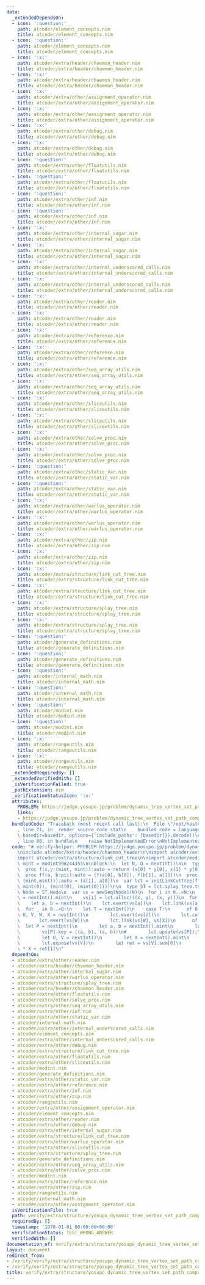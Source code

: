 ```yaml
---
data:
  _extendedDependsOn:
  - icon: ':question:'
    path: atcoder/element_concepts.nim
    title: atcoder/element_concepts.nim
  - icon: ':question:'
    path: atcoder/element_concepts.nim
    title: atcoder/element_concepts.nim
  - icon: ':x:'
    path: atcoder/extra/header/chaemon_header.nim
    title: atcoder/extra/header/chaemon_header.nim
  - icon: ':x:'
    path: atcoder/extra/header/chaemon_header.nim
    title: atcoder/extra/header/chaemon_header.nim
  - icon: ':x:'
    path: atcoder/extra/other/assignment_operator.nim
    title: atcoder/extra/other/assignment_operator.nim
  - icon: ':x:'
    path: atcoder/extra/other/assignment_operator.nim
    title: atcoder/extra/other/assignment_operator.nim
  - icon: ':x:'
    path: atcoder/extra/other/debug.nim
    title: atcoder/extra/other/debug.nim
  - icon: ':x:'
    path: atcoder/extra/other/debug.nim
    title: atcoder/extra/other/debug.nim
  - icon: ':question:'
    path: atcoder/extra/other/floatutils.nim
    title: atcoder/extra/other/floatutils.nim
  - icon: ':question:'
    path: atcoder/extra/other/floatutils.nim
    title: atcoder/extra/other/floatutils.nim
  - icon: ':question:'
    path: atcoder/extra/other/inf.nim
    title: atcoder/extra/other/inf.nim
  - icon: ':question:'
    path: atcoder/extra/other/inf.nim
    title: atcoder/extra/other/inf.nim
  - icon: ':x:'
    path: atcoder/extra/other/internal_sugar.nim
    title: atcoder/extra/other/internal_sugar.nim
  - icon: ':x:'
    path: atcoder/extra/other/internal_sugar.nim
    title: atcoder/extra/other/internal_sugar.nim
  - icon: ':x:'
    path: atcoder/extra/other/internal_underscored_calls.nim
    title: atcoder/extra/other/internal_underscored_calls.nim
  - icon: ':x:'
    path: atcoder/extra/other/internal_underscored_calls.nim
    title: atcoder/extra/other/internal_underscored_calls.nim
  - icon: ':x:'
    path: atcoder/extra/other/reader.nim
    title: atcoder/extra/other/reader.nim
  - icon: ':x:'
    path: atcoder/extra/other/reader.nim
    title: atcoder/extra/other/reader.nim
  - icon: ':x:'
    path: atcoder/extra/other/reference.nim
    title: atcoder/extra/other/reference.nim
  - icon: ':x:'
    path: atcoder/extra/other/reference.nim
    title: atcoder/extra/other/reference.nim
  - icon: ':x:'
    path: atcoder/extra/other/seq_array_utils.nim
    title: atcoder/extra/other/seq_array_utils.nim
  - icon: ':x:'
    path: atcoder/extra/other/seq_array_utils.nim
    title: atcoder/extra/other/seq_array_utils.nim
  - icon: ':x:'
    path: atcoder/extra/other/sliceutils.nim
    title: atcoder/extra/other/sliceutils.nim
  - icon: ':x:'
    path: atcoder/extra/other/sliceutils.nim
    title: atcoder/extra/other/sliceutils.nim
  - icon: ':x:'
    path: atcoder/extra/other/solve_proc.nim
    title: atcoder/extra/other/solve_proc.nim
  - icon: ':x:'
    path: atcoder/extra/other/solve_proc.nim
    title: atcoder/extra/other/solve_proc.nim
  - icon: ':question:'
    path: atcoder/extra/other/static_var.nim
    title: atcoder/extra/other/static_var.nim
  - icon: ':question:'
    path: atcoder/extra/other/static_var.nim
    title: atcoder/extra/other/static_var.nim
  - icon: ':x:'
    path: atcoder/extra/other/warlus_operator.nim
    title: atcoder/extra/other/warlus_operator.nim
  - icon: ':x:'
    path: atcoder/extra/other/warlus_operator.nim
    title: atcoder/extra/other/warlus_operator.nim
  - icon: ':x:'
    path: atcoder/extra/other/zip.nim
    title: atcoder/extra/other/zip.nim
  - icon: ':x:'
    path: atcoder/extra/other/zip.nim
    title: atcoder/extra/other/zip.nim
  - icon: ':x:'
    path: atcoder/extra/structure/link_cut_tree.nim
    title: atcoder/extra/structure/link_cut_tree.nim
  - icon: ':x:'
    path: atcoder/extra/structure/link_cut_tree.nim
    title: atcoder/extra/structure/link_cut_tree.nim
  - icon: ':x:'
    path: atcoder/extra/structure/splay_tree.nim
    title: atcoder/extra/structure/splay_tree.nim
  - icon: ':x:'
    path: atcoder/extra/structure/splay_tree.nim
    title: atcoder/extra/structure/splay_tree.nim
  - icon: ':question:'
    path: atcoder/generate_definitions.nim
    title: atcoder/generate_definitions.nim
  - icon: ':question:'
    path: atcoder/generate_definitions.nim
    title: atcoder/generate_definitions.nim
  - icon: ':question:'
    path: atcoder/internal_math.nim
    title: atcoder/internal_math.nim
  - icon: ':question:'
    path: atcoder/internal_math.nim
    title: atcoder/internal_math.nim
  - icon: ':question:'
    path: atcoder/modint.nim
    title: atcoder/modint.nim
  - icon: ':question:'
    path: atcoder/modint.nim
    title: atcoder/modint.nim
  - icon: ':x:'
    path: atcoder/rangeutils.nim
    title: atcoder/rangeutils.nim
  - icon: ':x:'
    path: atcoder/rangeutils.nim
    title: atcoder/rangeutils.nim
  _extendedRequiredBy: []
  _extendedVerifiedWith: []
  _isVerificationFailed: true
  _pathExtension: nim
  _verificationStatusIcon: ':x:'
  attributes:
    PROBLEM: https://judge.yosupo.jp/problem/dynamic_tree_vertex_set_path_composite
    links:
    - https://judge.yosupo.jp/problem/dynamic_tree_vertex_set_path_composite
  bundledCode: "Traceback (most recent call last):\n  File \"/opt/hostedtoolcache/Python/3.9.6/x64/lib/python3.9/site-packages/onlinejudge_verify/documentation/build.py\"\
    , line 71, in _render_source_code_stat\n    bundled_code = language.bundle(stat.path,\
    \ basedir=basedir, options={'include_paths': [basedir]}).decode()\n  File \"/opt/hostedtoolcache/Python/3.9.6/x64/lib/python3.9/site-packages/onlinejudge_verify/languages/nim.py\"\
    , line 86, in bundle\n    raise NotImplementedError\nNotImplementedError\n"
  code: "# verify-helper: PROBLEM https://judge.yosupo.jp/problem/dynamic_tree_vertex_set_path_composite\n\
    \ninclude atcoder/extra/header/chaemon_header\n\nimport atcoder/extra/structure/splay_tree\n\
    import atcoder/extra/structure/link_cut_tree\n\nimport atcoder/modint\n\ntype\
    \ mint = modint998244353\n\nblock:\n  let N, Q = nextInt()\n\n  type pii = ((mint,mint),(mint,mint))\n\
    \  proc f(x,y:(mint, mint)):auto = return (x[0] * y[0], x[1] * y[0] + y[1])\n\
    \  proc ff(a, b:pii):auto = (f(a[0], b[0]), f(b[1], a[1]))\n  proc flip(a:((mint,mint),\
    \ (mint,mint))):auto = (a[1], a[0])\n  var lct = initLinkCutTree(ff, flip, ((mint(0),\
    \ mint(0)), (mint(0), (mint(0)))))\n\n  type ST = lct.splay_tree.type\n  type\
    \ Node = ST.Node\n  var vs = newSeq[Node](N)\n  for i in 0..<N:\n    let x, y\
    \ = nextInt().mint\n    vs[i] = lct.alloc(((x, y), (x, y)))\n  for i in 1..<N:\n\
    \    let a, b = nextInt()\n    lct.evert(vs[a])\n    lct.link(vs[a], vs[b])\n\n\
    \  for _ in 0..<Q:\n    let T = nextInt()\n    case T:\n      of 0:\n        let\
    \ U, V, W, X = nextInt()\n        lct.evert(vs[U])\n        lct.cut(vs[V])\n \
    \       lct.evert(vs[W])\n        lct.link(vs[W], vs[X])\n      of 1:\n      \
    \  let P = nextInt()\n        let a, b = nextInt().mint\n        lct.expose(vs[P])\n\
    \        vs[P].key = ((a, b), (a, b))\n#        lct.update(vs[P]);\n      else:\n\
    \        let U, V = nextInt()\n        let X = nextInt().mint\n        lct.evert(vs[U])\n\
    \        lct.expose(vs[V])\n        let ret = vs[V].sum[0]\n        echo ret[0]\
    \ * X + ret[1]\n"
  dependsOn:
  - atcoder/extra/other/reader.nim
  - atcoder/extra/header/chaemon_header.nim
  - atcoder/extra/other/internal_sugar.nim
  - atcoder/extra/other/warlus_operator.nim
  - atcoder/extra/structure/splay_tree.nim
  - atcoder/extra/header/chaemon_header.nim
  - atcoder/extra/other/floatutils.nim
  - atcoder/extra/other/solve_proc.nim
  - atcoder/extra/other/seq_array_utils.nim
  - atcoder/extra/other/inf.nim
  - atcoder/extra/other/static_var.nim
  - atcoder/internal_math.nim
  - atcoder/extra/other/internal_underscored_calls.nim
  - atcoder/element_concepts.nim
  - atcoder/extra/other/internal_underscored_calls.nim
  - atcoder/extra/other/debug.nim
  - atcoder/extra/structure/link_cut_tree.nim
  - atcoder/extra/other/floatutils.nim
  - atcoder/extra/other/sliceutils.nim
  - atcoder/modint.nim
  - atcoder/generate_definitions.nim
  - atcoder/extra/other/static_var.nim
  - atcoder/extra/other/reference.nim
  - atcoder/extra/other/inf.nim
  - atcoder/extra/other/zip.nim
  - atcoder/rangeutils.nim
  - atcoder/extra/other/assignment_operator.nim
  - atcoder/element_concepts.nim
  - atcoder/extra/other/reader.nim
  - atcoder/extra/other/debug.nim
  - atcoder/extra/other/internal_sugar.nim
  - atcoder/extra/structure/link_cut_tree.nim
  - atcoder/extra/other/warlus_operator.nim
  - atcoder/extra/other/sliceutils.nim
  - atcoder/extra/structure/splay_tree.nim
  - atcoder/generate_definitions.nim
  - atcoder/extra/other/seq_array_utils.nim
  - atcoder/extra/other/solve_proc.nim
  - atcoder/modint.nim
  - atcoder/extra/other/reference.nim
  - atcoder/extra/other/zip.nim
  - atcoder/rangeutils.nim
  - atcoder/internal_math.nim
  - atcoder/extra/other/assignment_operator.nim
  isVerificationFile: true
  path: verify/extra/structure/yosupo_dynamic_tree_vertex_set_path_composite_link_cut_tree_test.nim
  requiredBy: []
  timestamp: '1970-01-01 00:00:00+00:00'
  verificationStatus: TEST_WRONG_ANSWER
  verifiedWith: []
documentation_of: verify/extra/structure/yosupo_dynamic_tree_vertex_set_path_composite_link_cut_tree_test.nim
layout: document
redirect_from:
- /verify/verify/extra/structure/yosupo_dynamic_tree_vertex_set_path_composite_link_cut_tree_test.nim
- /verify/verify/extra/structure/yosupo_dynamic_tree_vertex_set_path_composite_link_cut_tree_test.nim.html
title: verify/extra/structure/yosupo_dynamic_tree_vertex_set_path_composite_link_cut_tree_test.nim
---
```

